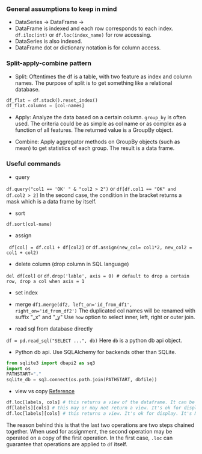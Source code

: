 ### General assumptions to keep in mind
  * DataSeries -> DataFrame -> 
  * DataFrame is indexed and each row corresponds to each index. `df.iloc(int)` or `df.loc(index_name)` for row accessing.
  * DataSeries is also indexed.
  * DataFrame dot or dictionary notation is for column access.
  
### Split-apply-combine pattern
  * Split: Oftentimes the df is a table, with two feature as index and column names. The purpose of split is to get something like 
           a relational database.
           
  ```python
  df_flat = df.stack().reset_index()
  df_flat.columns = [col-names]
  ```
  * Apply: Analyze the data based on a certain column. `group_by` is often used. The criteria could be as simple as col name
    or as complex as a function of all features. The returned value is a GroupBy object.
  
  * Combine: Apply aggregator methods on GroupBy objects (such as mean) to get statistics of each group. The result is a data frame.
### Useful commands
  * query
  
  `df.query("col1 == 'OK' " & "col2 > 2")` or `df[df.col1 == "OK" and df.col2 > 2]`
  In the second case, the condition in the bracket returns a mask which is a data frame by itself.
  
  * sort
  
  `df.sort(col-name)`
  
  * assign
  
  ` df[col] = df.col1 + df[col2]` or `df.assign(new_col= col1*2, new_col2 = col1 + col2)`
  
  * delete column (drop column in SQL language)
  
  `del df[col]` or 
  `df.drop('lable', axis = 0) # default to drop a certain row, drop a col when axis = 1`
  
  * set index
  
  * merge
  `df1.merge(df2, left_on='id_from_df1', right_on='id_from_df2')` The duplicated col names will be renamed with suffix "_x" and "_y"
  Use `how` option to select inner, left, right or outer join.
  
  * read sql from database directly
  
  `df = pd.read_sql("SELECT ...", db)` Here `db` is a python db api object.
  
  * Python db api. Use SQLAlchemy for backends other than SQLite.
  ```python
  from sqlite3 import dbapi2 as sq3
  import os
  PATHSTART="."
  sqlite_db = sq3.connect(os.path.join(PATHSTART, dbfile))
  ```
  * view vs copy
     [Reference](http://pandas.pydata.org/pandas-docs/stable/indexing.html#indexing-view-versus-copy)

  ```python
  df.loc[labels, cols] # this returns a view of the dataframe. It can be used for both display and assignment. This is prefered.
  df[labels][cols] # this may or may not return a view. It's ok for display, but not safe for assignment.
  df.loc[labels][cols] # this returns a view. It's ok for display. It's NOT ok for assignment.
  ```
  The reason behind this is that the last two operations are two steps chained together. When used for assignment, the second operation
  may be operated on a copy of the first operation. In the first case, `.loc` can guarantee that operations are applied to `df` itself.

